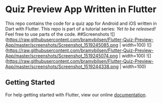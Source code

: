 # Quiz Preview App Written in Flutter
This repo contains the code for a quiz app for Android and iOS written in Dart with Flutter. This repo is part of a tutorial series: *Yet to be released!*
Feel free to use parts of the code.
##Screenshots
![](https://raw.githubusercontent.com/bramvbilsen/Flutter-Quiz-Preview-App/master/screenshots/Screenshot_1519245085.png | width=100)
![](https://raw.githubusercontent.com/bramvbilsen/Flutter-Quiz-Preview-App/master/screenshots/Screenshot_1519245074.png | width=100) 
![](https://raw.githubusercontent.com/bramvbilsen/Flutter-Quiz-Preview-App/master/screenshots/Screenshot_1519244338.png | width=100)


## Getting Started

For help getting started with Flutter, view our online
[documentation](http://flutter.io/).
